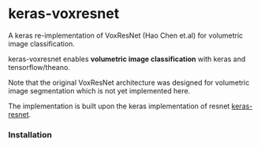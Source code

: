 # keras-voxresnet
A keras re-implementation of VoxResNet (Hao Chen et.al) for volumetric image classification.

keras-voxresnet enables __volumetric image classification__ with keras and tensorflow/theano.

Note that the original VoxResNet architecture was designed for volumetric image segmentation which is not yet implemented here.

The implementation is built upon the keras implementation of resnet  [keras-resnet](https://github.com/raghakot/keras-resnet).


### Installation
